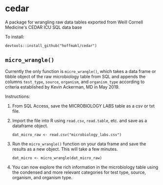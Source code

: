 # cedar
A package for wrangling raw data tables exported from Weill Cornell Medicine's CEDAR ICU SQL data base

To install:

`devtools::install_github("hoffmakl/cedar")`

## `micro_wrangle()`

Currently the only function is `micro_wrangle()`, which takes a data frame or tibble object of the raw microbiology table from SQL and appends the columns `test_type`, `source`, `organism`, and `organism_type` according to criteria established by Kevin Ackerman, MD in May 2019.

Instructions:

1. From SQL Access, save the MICROBIOLOGY LABS table as a csv or txt file.

2. Import the file into R using `read.csv`, `read.table`, etc. and save as a dataframe object.

    ```dat_micro_raw <- read.csv("microbiology_labs.csv")```
    
3. Run the `micro_wrangle()` function on your data frame and save the results as a new object. This will take a few minutes.

    ```dat_micro <- micro_wrangle(dat_micro_raw)```
    
4. You can now explore the rich information in the microbiology table using the condensed and more relevant categories for test type, source, organism, and organism type.


